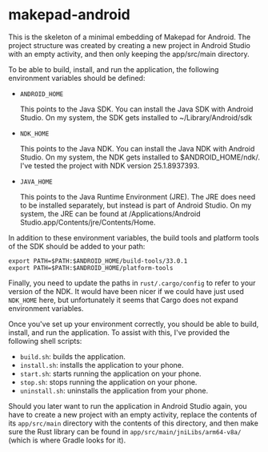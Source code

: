 makepad-android
===============

This is the skeleton of a minimal embedding of Makepad for Android. The project
structure was created by creating a new project in Android Studio with an empty
activity, and then only keeping the app/src/main directory.

To be able to build, install, and run the application, the following environment 
variables should be defined:

- ```ANDROID_HOME```
  
  This points to the Java SDK. You can install the Java SDK with Android Studio.
  On my system, the SDK gets installed to ~/Library/Android/sdk

- ```NDK_HOME```
  
  This points to the Java NDK. You can install the Java NDK with Android Studio.
  On my system, the NDK gets installed to $ANDROID_HOME/ndk/<version>. I've
  tested the project with NDK version 25.1.8937393.

- ```JAVA_HOME```
  
  This points to the Java Runtime Environment (JRE). The JRE does need to be
  installed separately, but instead is part of Android Studio. On my system, the
  JRE can be found at /Applications/Android Studio.app/Contents/jre/Contents/Home.

In addition to these environment variables, the build tools and platform tools
of the SDK should be added to your path:

```
export PATH=$PATH:$ANDROID_HOME/build-tools/33.0.1
export PATH=$PATH:$ANDROID_HOME/platform-tools
```

Finally, you need to update the paths in `rust/.cargo/config` to refer to your
version of the NDK. It would have been nicer if we could have just used
`NDK_HOME` here, but unfortunately it seems that Cargo does not expand
environment variables.

Once you've set up your environment correctly, you should be able to build,
install, and run the application. To assist with this, I've provided the
following shell scripts:

- `build.sh`: builds the application.
- `install.sh`: installs the application to your phone.
- `start.sh`: starts running the application on your phone.
- `stop.sh`: stops running the application on your phone.
- `uninstall.sh`: uninstalls the application from your phone.

Should you later want to run the application in Android Studio again, you have to create a new project with an empty activity, replace the contents of its `app/src/main` directory with the contents of this directory, and then make sure the Rust library can be found in `app/src/main/jniLibs/arm64-v8a/` (which is where Gradle looks for it).